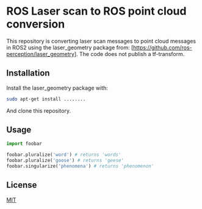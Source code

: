 # ROS Laser scan to ROS point cloud conversion

This repository is converting laser scan messages to point cloud messages in ROS2 using the laser_geometry package from: [https://github.com/ros-perception/laser_geometry].
The code does not publish a tf-transform. 

## Installation

Install the laser_geometry package with:

```bash
sudo apt-get install ........
```

And clone this repository.

## Usage

```python
import foobar

foobar.pluralize('word') # returns 'words'
foobar.pluralize('goose') # returns 'geese'
foobar.singularize('phenomena') # returns 'phenomenon'
```


## License
[MIT](https://choosealicense.com/licenses/mit/)
